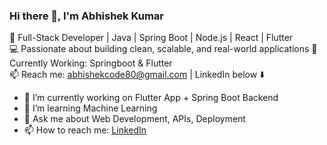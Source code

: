 ### Hi there 👋, I'm Abhishek Kumar
🚀 Full-Stack Developer | Java | Spring Boot | Node.js | React | Flutter  
💻 Passionate about building clean, scalable, and real-world applications 
🌱 Currently Working: Springboot &amp; Flutter   
📫 Reach me: abhishekcode80@gmail.com | LinkedIn below ⬇️

- 🔭 I’m currently working on Flutter App + Spring Boot Backend
- 🌱 I’m learning Machine Learning
- 💬 Ask me about Web Development, APIs, Deployment
- 📫 How to reach me: [LinkedIn](https://www.linkedin.com/in/abhishek-kumar-7086a75a)  
